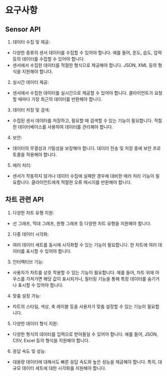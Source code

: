# 요구사항

## Sensor API

1. 데이터 수집 및 제공:

- 다양한 종류의 센서 데이터를 수집할 수 있어야 합니다. 예를 들어, 온도, 습도, 압력 등의 데이터를 수집할 수 있어야 합니다.
- 센서에서 수집한 데이터를 적절한 형식으로 제공해야 합니다. JSON, XML 등의 형식을 지원해야 합니다.

2. 실시간 데이터 제공:

- 센서에서 수집한 데이터를 실시간으로 제공할 수 있어야 합니다. 클라이언트가 요청할 때마다 가장 최근의 데이터를 반환해야 합니다.

3. 데이터 저장 및 검색:

- 수집된 센서 데이터를 저장하고, 필요할 때 검색할 수 있는 기능이 필요합니다. 적절한 데이터베이스를 사용하여 데이터를 관리해야 합니다.

4. 보안:

- 데이터의 무결성과 기밀성을 보장해야 합니다. 데이터 전송 및 저장 중에 보안 프로토콜을 적용해야 합니다.

5. 에러 처리:

- 센서가 작동하지 않거나 데이터 수집에 실패한 경우에 대비한 에러 처리 기능이 필요합니다. 클라이언트에게 적절한 오류 메시지를 반환해야 합니다.

## 차트 관련 API

1. 다양한 차트 유형 지원:

- 선 그래프, 막대 그래프, 원형 그래프 등 다양한 차트 유형을 지원해야 합니다.

2. 다중 데이터 시각화:

- 여러 데이터 세트를 동시에 시각화할 수 있는 기능이 필요합니다. 한 차트에 여러 데이터를 표시할 수 있어야 합니다.

3. 인터랙티브 기능:

- 사용자가 차트를 상호 작용할 수 있는 기능이 필요합니다. 예를 들어, 차트 위에 마우스를 가져가면 해당 값이 표시되거나, 필터링 기능을 통해 특정 데이터를 숨기거나 표시할 수 있어야 합니다.

4. 맞춤 설정 가능:

- 차트의 스타일, 색상, 축 레이블 등을 사용자가 맞춤 설정할 수 있는 기능이 필요합니다.

5. 다양한 데이터 형식 지원:

- 다양한 형식의 데이터를 입력으로 받아들일 수 있어야 합니다. 예를 들어, JSON, CSV, Excel 등의 형식을 지원해야 합니다.

6. 응답 속도 및 성능:

- 대용량 데이터에 대해서도 빠른 응답 속도와 높은 성능을 제공해야 합니다. 특히, 대규모 데이터 세트에 대한 시각화를 지원해야 합니다.
